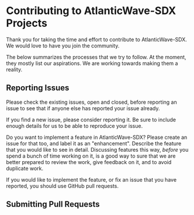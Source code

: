 # Contributing to AtlanticWave-SDX Projects

Thank you for taking the time and effort to contribute to
AtlanticWave-SDX.  We would love to have you join the community.

The below summarizes the processes that we try to follow.  At the
moment, they mostly list our aspirations.  We are working towards
making them a reality.

## Reporting Issues

Please check the existing issues, open and closed, before reporting an
issue to see that if anyone else has reported your issue already.

If you find a new issue, please consider reporting it.  Be sure to
include enough details for us to be able to reproduce your issue.

Do you want to implement a feature in AtlanticWave-SDX?  Please create
an issue for that too, and label it as an "enhancement".  Describe the
feature that you would like to see in detail.  Discussing features
this way, *before* you spend a bunch of time working on it, is a good
way to sure that we are better prepared to review the work, give
feedback on it, and to avoid duplicate work.

If you would like to implement the feature, or fix an issue that you
have reported, you should use GitHub pull requests.

## Submitting Pull Requests

